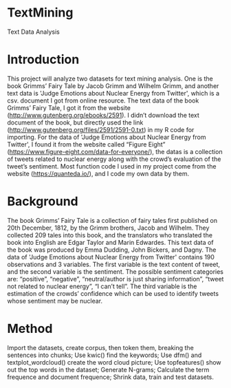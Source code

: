 # TextMining
Text Data Analysis

# Introduction
This project will analyze two datasets for text mining analysis. One is the book Grimms’ Fairy Tale by Jacob Grimm and Wilhelm Grimm, and another text data is 'Judge Emotions about Nuclear Energy from Twitter', which is a csv. document I got from online resource. 
The text data of the book Grimms’ Fairy Tale, I got it from the website (http://www.gutenberg.org/ebooks/2591). I didn’t download the text document of the book, but directly used the link (http://www.gutenberg.org/files/2591/2591-0.txt) in my R code for importing. For the data of 'Judge Emotions about Nuclear Energy from Twitter', I found it from the website called “Figure Eight” (https://www.figure-eight.com/data-for-everyone/), the datas is a collection of tweets related to nuclear energy along with the crowd’s evaluation of the tweet’s sentiment.
Most function code I used in my project come from the website (https://quanteda.io/), and I code my own data by them.

# Background
The book Grimms’ Fairy Tale is a collection of fairy tales first published on 20th December, 1812, by the Grimm brothers, Jacob and Wilhelm. 
They collected 209 tales into this book, and the translators who translated the book into English are Edgar Taylor and Marin Edwardes. This text data of the book was produced by Emma Dudding, John Bickers, and Dagny.
The data of 'Judge Emotions about Nuclear Energy from Twitter' contains 190 observations and 3 variables. 
The first variable is the text content of tweet, and the second variable is the sentiment. The possible sentiment categories are: “positive”, “negative”, “neutral/author is just sharing information”, “tweet not related to nuclear energy”, “I can’t tell”. The third variable is the estimation of the crowds’ confidence which can be used to identify tweets whose sentiment may be nuclear. 

# Method
Import the datasets, create corpus, then token them, breaking the sentences into chunks;
Use kwic() find the keywords;
Use dfm() and textplot_wordcloud() create the word cloud picture;
Use topfeatures() show out the top words in the dataset; 
Generate N-grams;
Calculate the term frequence and document frequence;
Shrink data, train and test datasets.

